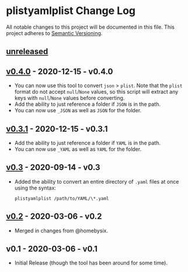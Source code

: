 # plistyamlplist Change Log

All notable changes to this project will be documented in this file. This project adheres to [Semantic Versioning](http://semver.org/).

## [unreleased]

## [v0.4.0] - 2020-12-15 - v0.4.0

- You can now use this tool to convert `json` > `plist`. Note that the `plist` format do not accept `null`/`None` values, so this script will extract any keys with `null`/`None` values before converting.
- Add the ability to just reference a folder if `JSON` is in the path.
- You can now use `_JSON` as well as `JSON` for the folder.

## [v0.3.1] - 2020-12-15 - v0.3.1

- Add the ability to just reference a folder if `YAML` is in the path.
- You can now use `_YAML` as well as `YAML` for the folder.

## [v0.3] - 2020-09-14 - v0.3

- Added the ability to convert an entire directory of `.yaml` files at once using the syntax:

  ```
  plistyamlplist /path/to/YAML/\*.yaml
  ```

## [v0.2] - 2020-03-06 - v0.2

- Merged in changes from @homebysix.

## v0.1 - 2020-03-06 - v0.1

- Initial Release (though the tool has been around for some time).

[unreleased]: https://github.com/grahampugh/plist-yaml-plist/compare/v0.4.0...HEAD
[v0.4.0]: https://github.com/grahampugh/plist-yaml-plist/compare/v0.3.1...v0.4.0
[v0.3.1]: https://github.com/grahampugh/plist-yaml-plist/compare/v0.3...v0.3.1
[v0.3]: https://github.com/grahampugh/plist-yaml-plist/compare/v0.2...v0.3
[v0.2]: https://github.com/grahampugh/plist-yaml-plist/compare/v0.1...v0.2
